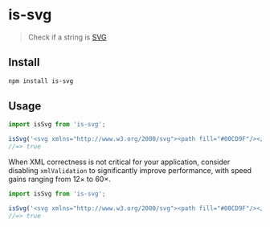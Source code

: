 # is-svg

> Check if a string is [SVG](https://en.wikipedia.org/wiki/Scalable_Vector_Graphics)

## Install

```sh
npm install is-svg
```

## Usage

```js
import isSvg from 'is-svg';

isSvg('<svg xmlns="http://www.w3.org/2000/svg"><path fill="#00CD9F"/></svg>');
//=> true
```

When XML correctness is not critical for your application,
consider disabling `xmlValidation` to significantly improve performance,
with speed gains ranging from 12× to 60×.

```js
import isSvg from 'is-svg';

isSvg('<svg xmlns="http://www.w3.org/2000/svg"><path fill="#00CD9F"/></svg>', {xmlValidation: false});
//=> true
```
